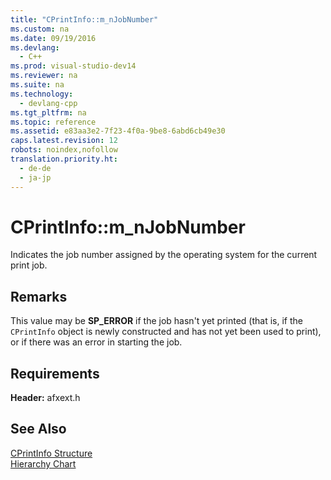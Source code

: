 ```yaml
---
title: "CPrintInfo::m_nJobNumber"
ms.custom: na
ms.date: 09/19/2016
ms.devlang: 
  - C++
ms.prod: visual-studio-dev14
ms.reviewer: na
ms.suite: na
ms.technology: 
  - devlang-cpp
ms.tgt_pltfrm: na
ms.topic: reference
ms.assetid: e83aa3e2-7f23-4f0a-9be8-6abd6cb49e30
caps.latest.revision: 12
robots: noindex,nofollow
translation.priority.ht: 
  - de-de
  - ja-jp
---
```

# CPrintInfo::m_nJobNumber
Indicates the job number assigned by the operating system for the current print job.  
  
## Remarks  
 This value may be **SP_ERROR** if the job hasn't yet printed (that is, if the `CPrintInfo` object is newly constructed and has not yet been used to print), or if there was an error in starting the job.  
  
## Requirements  
 **Header:** afxext.h  
  
## See Also  
 [CPrintInfo Structure](../vs140/CPrintInfo-Structure.md)   
 [Hierarchy Chart](../vs140/Hierarchy-Chart.md)